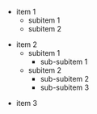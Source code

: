 + item 1
  + subitem 1
  + subitem 2
- item 2
  - subitem 1
    + sub-subitem 1
  + subitem 2
    + sub-subitem 2
    + sub-subitem 3
+ item 3

